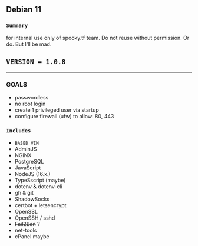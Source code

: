 ## Debian 11
### `Summary`
for internal use only of spooky.tf team. Do not reuse without permission. Or do. But I'll be mad.

## `VERSION = 1.0.8` 

---

### **GOALS**
- passwordless
- no root login
- create 1 privileged user via startup
- configure firewall (ufw) to allow: 80, 443

### `Includes` 

- `BASED VIM`
- AdminJS
- NGiNX
- PostgreSQL
- JavaScript
- NodeJS (16.x.)
- TypeSscript (maybe)
- dotenv & dotenv-cli
- gh & git
- ShadowSocks
- certbot + letsencrypt 
- OpenSSL
- OpenSSH / sshd
- ~~Fail2Ban~~ ? 
- net-tools
- cPanel maybe